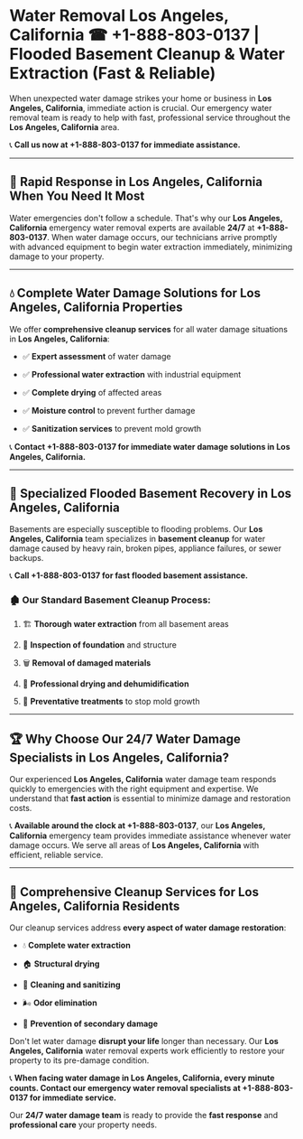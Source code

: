 # Water Removal Los Angeles, California ☎ +1-888-803-0137 | Flooded Basement Cleanup & Water Extraction (Fast & Reliable)

When unexpected water damage strikes your home or business in **Los Angeles, California**, immediate action is crucial. Our emergency water removal team is ready to help with fast, professional service throughout the **Los Angeles, California** area. 

📞 **Call us now at +1-888-803-0137 for immediate assistance.**

---

## 🚀 Rapid Response in Los Angeles, California When You Need It Most

Water emergencies don't follow a schedule. That's why our **Los Angeles, California** emergency water removal experts are available **24/7** at **+1-888-803-0137**. When water damage occurs, our technicians arrive promptly with advanced equipment to begin water extraction immediately, minimizing damage to your property.

---

## 💧 Complete Water Damage Solutions for Los Angeles, California Properties

We offer **comprehensive cleanup services** for all water damage situations in **Los Angeles, California**:

- ✅ **Expert assessment** of water damage  
- ✅ **Professional water extraction** with industrial equipment  
- ✅ **Complete drying** of affected areas  
- ✅ **Moisture control** to prevent further damage  
- ✅ **Sanitization services** to prevent mold growth  

📞 **Contact +1-888-803-0137 for immediate water damage solutions in Los Angeles, California.**

---

## 🌊 Specialized Flooded Basement Recovery in Los Angeles, California

Basements are especially susceptible to flooding problems. Our **Los Angeles, California** team specializes in **basement cleanup** for water damage caused by heavy rain, broken pipes, appliance failures, or sewer backups. 

📞 **Call +1-888-803-0137 for fast flooded basement assistance.**

### 🏚️ Our Standard Basement Cleanup Process:
1. 🏗️ **Thorough water extraction** from all basement areas  
2. 🔎 **Inspection of foundation** and structure  
3. 🗑️ **Removal of damaged materials**  
4. 💨 **Professional drying and dehumidification**  
5. 🚫 **Preventative treatments** to stop mold growth  

---

## 🏆 Why Choose Our 24/7 Water Damage Specialists in Los Angeles, California?

Our experienced **Los Angeles, California** water damage team responds quickly to emergencies with the right equipment and expertise. We understand that **fast action** is essential to minimize damage and restoration costs.

📞 **Available around the clock at +1-888-803-0137**, our **Los Angeles, California** emergency team provides immediate assistance whenever water damage occurs. We serve all areas of **Los Angeles, California** with efficient, reliable service.

---

## 🧹 Comprehensive Cleanup Services for Los Angeles, California Residents

Our cleanup services address **every aspect of water damage restoration**:

- 💧 **Complete water extraction**  
- 🏠 **Structural drying**  
- 🧼 **Cleaning and sanitizing**  
- 🌬️ **Odor elimination**  
- 🚫 **Prevention of secondary damage**  

Don't let water damage **disrupt your life** longer than necessary. Our **Los Angeles, California** water removal experts work efficiently to restore your property to its pre-damage condition.

📞 **When facing water damage in Los Angeles, California, every minute counts. Contact our emergency water removal specialists at +1-888-803-0137 for immediate service.**

Our **24/7 water damage team** is ready to provide the **fast response** and **professional care** your property needs.
